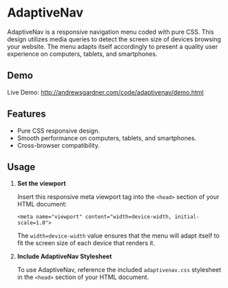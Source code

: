 # AdaptiveNav
AdaptiveNav is a responsive navigation menu coded with pure CSS. This design utilizes media queries to detect the screen size of devices browsing your website. The menu adapts itself accordingly to present a quality user experience on computers, tablets, and smartphones.

## Demo
Live Demo: http://andrewsgardner.com/code/adaptivenav/demo.html

## Features
* Pure CSS responsive design.
* Smooth performance on computers, tablets, and smartphones.
* Cross-browser compatibility.

## Usage
1. **Set the viewport**

   Insert this responsive meta viewport tag into the ```<head>``` section of your HTML document:

   ```<meta name="viewport" content="width=device-width, initial-scale=1.0">```

   The ```width=device-width``` value ensures that the menu will adapt itself to fit the screen size of each device that renders it.

2. **Include AdaptiveNav Stylesheet**

   To use AdaptiveNav, reference the included ```adaptivenav.css``` stylesheet in the ```<head>``` section of your HTML document.
